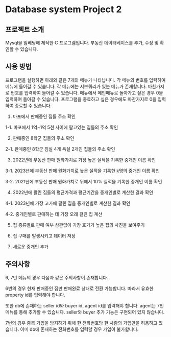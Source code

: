 # Database system Project 2

## 프로젝트 소개

Mysql을 임베딩해 제작한 C 프로그램입니다. 부동산 데이터베이스를 추가, 수정 및 확인할 수 있습니다.

## 사용 방법

프로그램을 실행하면 아래와 같은 7개의 메뉴가 나타납니다. 각 메뉴의 번호를 입력하여 메뉴에 들어갈 수 있습니다. 각 메뉴에는 서브쿼리가 있는 메뉴가 존재합니다. 마찬가지로 번호를 입력하여 들어갈 수 있습니다. 메뉴에서 메인메뉴로 돌아가고 싶은 경우 0을 입력하여 돌아갈 수 있습니다. 프로그램을 종료하고 싶은 경우에도 마찬가지로 0을 입력하여 종료할 수 있습니다.

1. 마포에서 판매중인 집들 주소 확인

1-1. 마포에서 1억~1억 5천 사이에 팔고있는 집들의 주소 확인

2. 판매중인 8학군 집들의 주소 확인

2-1. 판매중인 8학군 침실 4개 욕실 2개인 집들의 주소 확인

3. 2022년에 부동산 판매 원화가치로 가장 높은 실적을 기록한 중개인 이름 확인

3-1. 2023년에 부동산 판매 원화가치로 높은 실적을 기록한 k명의 중개인 이름 확인

3-2. 2021년에 부동산 판매 원화가치로 뒤에서 10% 실적을 기록한 중개인 이름 확인

4. 2022년에 팔린 집들의 평균가격과 평균기간을 중개인별로 계산한 결과 확인

4-1. 2023년에 가장 고가에 팔린 집을 중개인별로 계산한 결과 확인

4-2. 중개인별로 판매하는 데 가장 오래 걸린 집 계산

5. 집 종류별로 판매 여부 상관없이 가장 호가가 높은 집의 사진을 보여주기

6. 집 구매를 발생시키고 데이터 저장

7. 새로운 중개인 추가

## 주의사항

6, 7번 메뉴의 경우 다음과 같은 주의사항이 존재합니다.

6번의 경우 현재 판매중인 집만 판매완료 상태로 전환 가능합니다. 따라서 유효한 property id를 입력해야 합니다.

또한 db에 존재하는 seller id와 buyer id, agent id를 입력해야 합니다. agent는 7번 메뉴를 통해 추가할 수 있습니다. seller와 buyer 추가 기능은 구현되어 있지 않습니다.

7번의 경우 중복 가입을 방지하기 위해 한 전화번호당 한 사람의 가입만을 허용하고 있습니다. 이미 db에 존재하는 전화번호를 입력할 경우 가입이 불가합니다.
